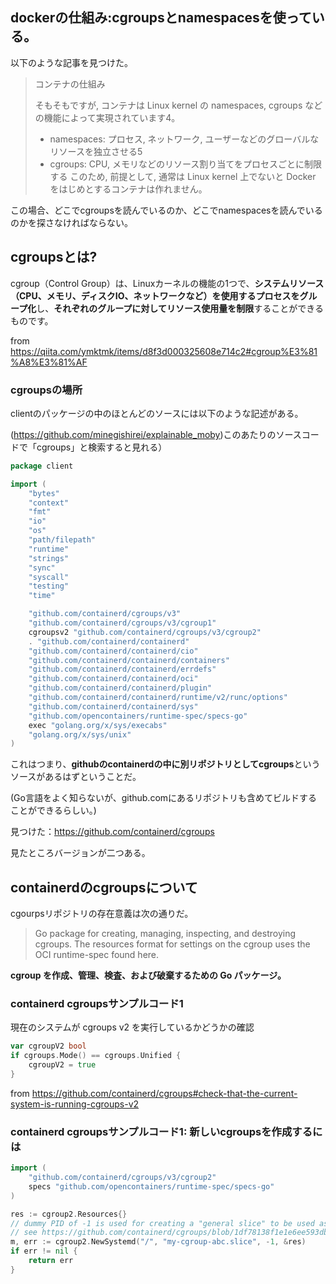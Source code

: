 ﻿



## dockerの仕組み:cgroupsとnamespacesを使っている。

以下のような記事を見つけた。

> コンテナの仕組み
> 
> そもそもですが, コンテナは Linux kernel の namespaces, cgroups などの機能によって実現されています4。
> 
> 
> - namespaces: プロセス, ネットワーク, ユーザーなどのグローバルなリソースを独立させる5
> - cgroups: CPU, メモリなどのリソース割り当てをプロセスごとに制限する
> このため, 前提として, 通常は Linux kernel 上でないと Docker をはじめとするコンテナは作れません。

この場合、どこでcgroupsを読んでいるのか、どこでnamespacesを読んでいるのかを探さなければならない。


## cgroupsとは?

cgroup（Control Group）は、Linuxカーネルの機能の1つで、**システムリソース（CPU、メモリ、ディスクIO、ネットワークなど）を使用するプロセスをグループ化**し、**それぞれのグループに対してリソース使用量を制限**することができるものです。

from https://qiita.com/ymktmk/items/d8f3d000325608e714c2#cgroup%E3%81%A8%E3%81%AF



### cgroupsの場所


clientのパッケージの中のほとんどのソースには以下のような記述がある。

(https://github.com/minegishirei/explainable_moby)このあたりのソースコードで「cgroups」と検索すると見れる）

```go
package client

import (
	"bytes"
	"context"
	"fmt"
	"io"
	"os"
	"path/filepath"
	"runtime"
	"strings"
	"sync"
	"syscall"
	"testing"
	"time"

	"github.com/containerd/cgroups/v3"
	"github.com/containerd/cgroups/v3/cgroup1"
	cgroupsv2 "github.com/containerd/cgroups/v3/cgroup2"
	. "github.com/containerd/containerd"
	"github.com/containerd/containerd/cio"
	"github.com/containerd/containerd/containers"
	"github.com/containerd/containerd/errdefs"
	"github.com/containerd/containerd/oci"
	"github.com/containerd/containerd/plugin"
	"github.com/containerd/containerd/runtime/v2/runc/options"
	"github.com/containerd/containerd/sys"
	"github.com/opencontainers/runtime-spec/specs-go"
	exec "golang.org/x/sys/execabs"
	"golang.org/x/sys/unix"
)
```

これはつまり、**githubのcontainerdの中に別リポジトリとしてcgroups**というソースがあるはずということだ。

(Go言語をよく知らないが、github.comにあるリポジトリも含めてビルドすることができるらしい。)

見つけた：https://github.com/containerd/cgroups

見たところバージョンが二つある。


## containerdのcgroupsについて

cgourpsリポジトリの存在意義は次の通りだ。

> Go package for creating, managing, inspecting, and destroying cgroups. The resources format for settings on the cgroup uses the OCI runtime-spec found here.

**cgroup を作成、管理、検査、および破棄するための Go パッケージ。**

### containerd cgroupsサンプルコード1

現在のシステムが cgroups v2 を実行しているかどうかの確認

```go
var cgroupV2 bool
if cgroups.Mode() == cgroups.Unified {
	cgroupV2 = true
}
```

from https://github.com/containerd/cgroups#check-that-the-current-system-is-running-cgroups-v2


### containerd cgroupsサンプルコード1: 新しいcgroupsを作成するには


```go
import (
    "github.com/containerd/cgroups/v3/cgroup2"
    specs "github.com/opencontainers/runtime-spec/specs-go"
)

res := cgroup2.Resources{}
// dummy PID of -1 is used for creating a "general slice" to be used as a parent cgroup.
// see https://github.com/containerd/cgroups/blob/1df78138f1e1e6ee593db155c6b369466f577651/v2/manager.go#L732-L735
m, err := cgroup2.NewSystemd("/", "my-cgroup-abc.slice", -1, &res)
if err != nil {
	return err
}
```








